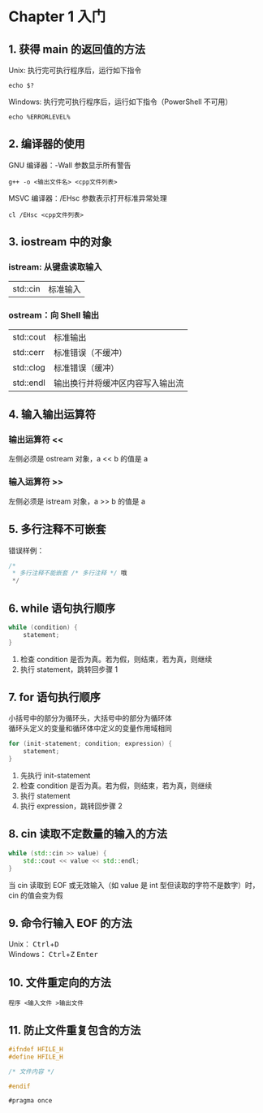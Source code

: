 # Chapter 1 入门

## 1. 获得 main 的返回值的方法

Unix: 执行完可执行程序后，运行如下指令

```Shell
echo $?
```

Windows: 执行完可执行程序后，运行如下指令（PowerShell 不可用）

```Shell
echo %ERRORLEVEL%
```

## 2. 编译器的使用

GNU 编译器：-Wall 参数显示所有警告

```Shell
g++ -o <输出文件名> <cpp文件列表>
```

MSVC 编译器：/EHsc 参数表示打开标准异常处理

```Shell
cl /EHsc <cpp文件列表>
```

## 3. iostream 中的对象

### istream: 从键盘读取输入

|          |          |
| :------- | :------- |
| std::cin | 标准输入 |

### ostream：向 Shell 输出

|           |                                |
| :-------- | :------------------------------|
| std::cout | 标准输出                        |
| std::cerr | 标准错误（不缓冲）              |
| std::clog | 标准错误（缓冲）                |
| std::endl | 输出换行并将缓冲区内容写入输出流 |

## 4. 输入输出运算符

### 输出运算符 <<

左侧必须是 ostream 对象，a << b 的值是 a

### 输入运算符 >>

左侧必须是 istream 对象，a >> b 的值是 a

## 5. 多行注释不可嵌套

错误样例：

```C++
/*
 * 多行注释不能嵌套 /* 多行注释 */ 哦
 */
```

## 6. while 语句执行顺序

```C++
while (condition) {
    statement;
}
```

1. 检查 condition 是否为真。若为假，则结束，若为真，则继续
2. 执行 statement，跳转回步骤 1

## 7. for 语句执行顺序

小括号中的部分为循环头，大括号中的部分为循环体  
循环头定义的变量和循环体中定义的变量作用域相同

```C++
for (init-statement; condition; expression) {
    statement;
}
```

1. 先执行 init-statement
2. 检查 condition 是否为真。若为假，则结束，若为真，则继续
3. 执行 statement
4. 执行 expression，跳转回步骤 2

## 8. cin 读取不定数量的输入的方法

```C++
while (std::cin >> value) {
    std::cout << value << std::endl;
}
```

当 cin 读取到 EOF 或无效输入（如 value 是 int 型但读取的字符不是数字）时，cin 的值会变为假

## 9. 命令行输入 EOF 的方法

Unix： <kbd>Ctrl</kbd>+<kbd>D</kbd>  
Windows： <kbd>Ctrl</kbd>+<kbd>Z</kbd> <kbd>Enter</kbd>

## 10. 文件重定向的方法

```Shell
程序 <输入文件 >输出文件
```

## 11. 防止文件重复包含的方法

```C++
#ifndef HFILE_H
#define HFILE_H

/* 文件内容 */

#endif
```

```
#pragma once
```

